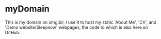 # myDomain
This is my domain on omg.lol; I use it to host my static 'About Me', 'CV', and 'Demo website/Sleepnow' webpages, the code to which is also here on GitHub. 
